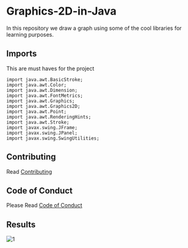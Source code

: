 # Graphics-2D-in-Java

In this repository we draw a graph using some of the cool libraries for learning purposes.

## Imports 
This are must haves for the project
```
import java.awt.BasicStroke;
import java.awt.Color;
import java.awt.Dimension;
import java.awt.FontMetrics;
import java.awt.Graphics;
import java.awt.Graphics2D;
import java.awt.Point;
import java.awt.RenderingHints;
import java.awt.Stroke;
import javax.swing.JFrame;
import javax.swing.JPanel;
import javax.swing.SwingUtilities;
```

## Contributing

Read  [Contributing](https://github.com/Madonahs/Graphics-2D-in-Java/blob/master/CONTRIBUTING.md)

## Code of Conduct

Please Read [Code of Conduct](https://github.com/Madonahs/Graphics-2D-in-Java/blob/master/CODE_OF_CONDUCT.md)

## Results

![1](https://user-images.githubusercontent.com/11560987/54088110-3cd73380-4328-11e9-85a4-f45735d6eb9c.PNG)

